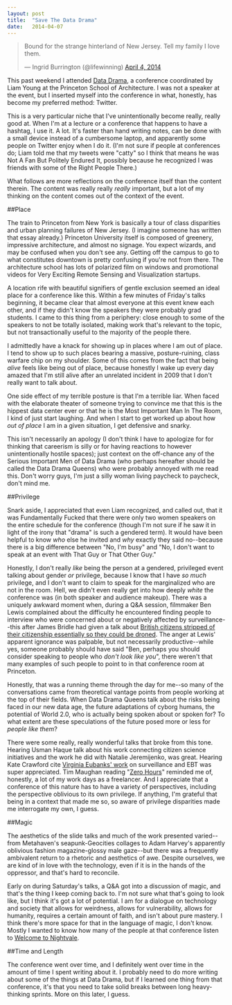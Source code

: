 ```yaml
---
layout: post
title:  "Save The Data Drama"
date:   2014-04-07
---
```


<blockquote class="twitter-tweet" lang="en"><p>Bound for the strange hinterland of New Jersey. Tell my family I love them.</p>&mdash; Ingrid Burrington (@lifewinning) <a href="https://twitter.com/lifewinning/statuses/452036532732715009">April 4, 2014</a></blockquote>
<script async src="//platform.twitter.com/widgets.js" charset="utf-8"></script>

This past weekend I attended [Data Drama](https://soa.princeton.edu/sites/default/files/2014%20Data%20Drama_FINAL-0318.pdf), a conference coordinated by Liam Young at the Princeton School of Architecture. I was not a speaker at the event, but I inserted myself into the conference in what, honestly, has become my preferred method: Twitter. 

This is a very particular niche that I've unintentionally become really, really good at. When I'm at a lecture or a conference that happens to have a hashtag, I use it. A lot. It's faster than hand writing notes, can be done with a small device instead of a cumbersome laptop, and apparently some people on Twitter enjoy when I do it. (I'm not sure if people at conferences do; Liam told me that my tweets were "catty" so I think that means he was Not A Fan But Politely Endured It, possibly because he recognized I was friends with some of the Right People There.)

What follows are more reflections on the conference itself than the content therein. The content was really really *really* important, but a lot of my thinking on the content comes out of the context of the event. 

##Place

The train to Princeton from New York is basically a tour of class disparities and urban planning failures of New Jersey. (I imagine someone has written that essay already.) Princeton University itself is composed of greenery, impressive architecture, and almost no signage. You expect wizards, and may be confused when you don't see any. Getting off the campus to go to what constitutes downtown is pretty confusing if you're not from there. The architecture school has lots of polarized film on windows and promotional videos for Very Exciting Remote Sensing and Visualization startups.

A location rife with beautiful signifiers of gentle exclusion seemed an ideal place for a conference like this. Within a few minutes of Friday's talks beginning, it became clear that almost everyone at this event knew each other, and if they didn't know the speakers they were probably grad students. I came to this thing from a periphery: close enough to some of the speakers to not be totally isolated, making work that's relevant to the topic, but not transactionally useful to the majority of the people there. 

I admittedly have a knack for showing up in places where I am out of place. I tend to show up to such places bearing a massive, posture-ruining, class warfare chip on my shoulder. Some of this comes from the fact that being *alive* feels like being out of place, because honestly I wake up every day amazed that I'm still alive after an unrelated incident in 2009 that I don't really want to talk about.  

One side effect of my terrible posture is that I'm a terrible liar. When faced with the elaborate theater of someone trying to convince me that this is the hippest data center ever or that he is the Most Important Man In The Room, I kind of just start laughing. And when I start to get worked up about how *out of place* I am in a given situation, I get defensive and snarky. 

This isn't necessarily an apology (I don't think I have to apologize for for thinking that careerism is silly or for having reactions to however unintentionally hostile spaces); just context on the off-chance any of the Serious Important Men of Data Drama (who perhaps hereafter should be called the Data Drama Queens) who were probably annoyed with me read this. Don't worry guys, I'm just a silly woman living paycheck to paycheck, don't mind me.

##Privilege

Snark aside, I appreciated that even Liam recognized, and called out, that it was Fundamentally Fucked that there were only two women speakers on the entire schedule for the conference (though I'm not sure if he saw it in light of the irony that "drama" is such a gendered term). It would have been helpful to know *who* else he invited and *why* exactly they said no--because there is a big difference between "No, I'm busy" and "No, I don't want to speak at an event with That Guy or That Other Guy." 

Honestly, I don't really *like* being the person at a gendered, privileged event talking about gender *or* privilege, because I know that I have *so much* privilege, and I don't want to claim to speak for the marginalized who are not in the room. Hell, we didn't even really get into how deeply *white* the conference was (in both speaker and audience makeup). There was a uniquely awkward moment when, during a Q&A session, filmmaker Ben Lewis complained about the difficulty he encountered finding people to interview who were concerned about or negatively affected by surveillance--this after James Bridle had given a talk about [British citizens stripped of their citizenship essentially so they could be droned](http://www.thebureauinvestigates.com/2013/02/27/former-british-citizens-killed-by-drone-strikes-after-passports-revoked/). The anger at Lewis' apparent ignorance was palpable, but not necessarily productive--while yes, someone probably should have said "Ben, perhaps you should consider speaking to people who *don't look like you*", there weren't that many examples of such people to point to in that conference room at Princeton. 

Honestly, that was a running theme through the day for me--so many of the conversations came from theoretical vantage points from people working at the top of their fields. When Data Drama Queens talk about the risks being faced in our new data age, the future adaptations of cyborg humans, the potential of World 2.0, who is actually being spoken about or spoken for? To what extent are these speculations of the future posed more or less for *people like them*? 

There were some really, really wonderful talks that broke from this tone. Hearing Usman Haque talk about his work connecting citizen science initiatives and the work he did with Natalie Jeremijenko, was great. Hearing Kate Crawford cite [Virginia Eubanks' work](http://prospect.org/article/want-predict-future-surveillance-ask-poor-communities) on surveillance and EBT was super appreciated. Tim Maughan reading "[Zero Hours](https://medium.com/the-future-of-work/f68f17e8c12a)" reminded me of, honestly, a lot of my work days as a freelancer. And I appreciate that a conference of this nature has to have a variety of perspectives, including the perspective oblivious to its own privilege. If anything, I'm grateful that being in a context that made me so, so aware of privilege disparities made me interrogate my own, I guess. 

##Magic

The aesthetics of the slide talks and much of the work presented varied--from Metahaven's seapunk-Geocities collages to Adam Harvey's apparently oblivious fashion magazine-glossy male gaze--but there was a frequently ambivalent return to a rhetoric and aesthetics of awe. Despite ourselves, we are kind of in love with the technology, even if it is in the hands of the oppressor, and that's hard to reconcile. 

Early on during Saturday's talks, a Q&A got into a discussion of magic, and that's the thing I keep coming back to. I'm not sure what that's going to look like, but I think it's got a lot of potential. I am for a dialogue on technology and society that allows for weirdness, allows for vulnerability, allows for humanity, requires a certain amount of faith, and isn't about pure mastery. I think there's more space for that in the language of magic, I don't know. Mostly I wanted to know how many of the people at that conference listen to [Welcome to Nightvale](http://commonplacebooks.com/). 

##Time and Length

The conference went over time, and I definitely went over time in the amount of time I spent writing about it. I probably need to do more writing about some of the things at Data Drama, but if I learned one thing from that conference, it's that you need to take solid breaks between long heavy-thinking sprints. More on this later, I guess. 